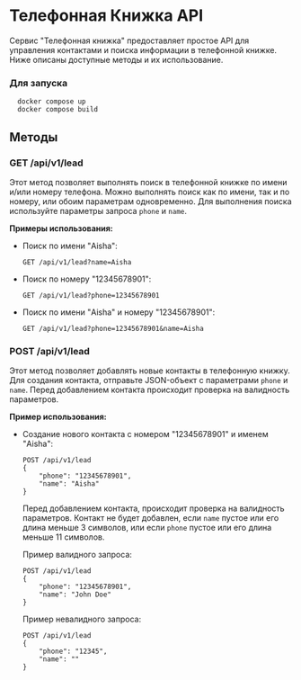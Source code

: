 # Телефонная Книжка API

Сервис "Телефонная книжка" предоставляет простое API для управления контактами и поиска информации в телефонной книжке. Ниже описаны доступные методы и их использование.

### Для запуска
```
  docker compose up
  docker compose build
  ```

## Методы

### GET /api/v1/lead

Этот метод позволяет выполнять поиск в телефонной книжке по имени и/или номеру телефона. Можно выполнять поиск как по имени, так и по номеру, или обоим параметрам одновременно. Для выполнения поиска используйте параметры запроса `phone` и `name`.

**Примеры использования:**

- Поиск по имени "Aisha":
  ```
  GET /api/v1/lead?name=Aisha
  ```

- Поиск по номеру "12345678901":
  ```
  GET /api/v1/lead?phone=12345678901
  ```

- Поиск по имени "Aisha" и номеру "12345678901":
  ```
  GET /api/v1/lead?phone=12345678901&name=Aisha
  ```

### POST /api/v1/lead

Этот метод позволяет добавлять новые контакты в телефонную книжку. Для создания контакта, отправьте JSON-объект с параметрами `phone` и `name`. Перед добавлением контакта происходит проверка на валидность параметров.

**Пример использования:**

- Создание нового контакта с номером "12345678901" и именем "Aisha":
  ```
  POST /api/v1/lead
  {
      "phone": "12345678901",
      "name": "Aisha"
  }
  ```

   Перед добавлением контакта, происходит проверка на валидность параметров. Контакт не будет добавлен, если `name` пустое или его длина меньше 3 символов, или если `phone` пустое или его длина меньше 11 символов.

   Пример валидного запроса:

   ```
   POST /api/v1/lead
   {
       "phone": "12345678901",
       "name": "John Doe"
   }
   ```

   Пример невалидного запроса:

   ```
   POST /api/v1/lead
   {
       "phone": "12345",
       "name": ""
   }
   ```